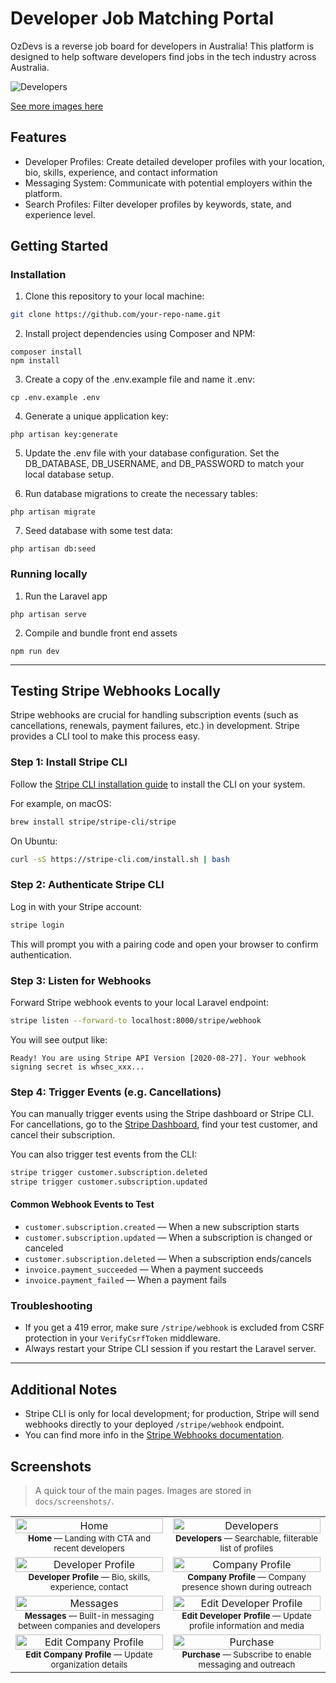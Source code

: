 # Developer Job Matching Portal

OzDevs is a reverse job board for developers in Australia! This platform is designed to help software developers find jobs in the tech industry across Australia.


![Developers](docs/screenshots/developers.png)


[See more images here](#screenshots)



## Features

- Developer Profiles: Create detailed developer profiles with your location, bio, skills, experience, and contact information
- Messaging System: Communicate with potential employers within the platform.
- Search Profiles: Filter developer profiles by keywords, state, and experience level.

## Getting Started

### Installation

1. Clone this repository to your local machine:

```sh
git clone https://github.com/your-repo-name.git
```

2. Install project dependencies using Composer and NPM:

```
composer install
npm install
```

3. Create a copy of the .env.example file and name it .env:

```
cp .env.example .env
```

4. Generate a unique application key:

```
php artisan key:generate
```

5. Update the .env file with your database configuration. Set the DB_DATABASE, DB_USERNAME, and DB_PASSWORD to match your local database setup.

6. Run database migrations to create the necessary tables:

```
php artisan migrate
```

7. Seed database with some test data:

```
php artisan db:seed
```

### Running locally

1. Run the Laravel app

```
php artisan serve
```

2. Compile and bundle front end assets

```
npm run dev
```

---

## Testing Stripe Webhooks Locally

Stripe webhooks are crucial for handling subscription events (such as cancellations, renewals, payment failures, etc.) in development. Stripe provides a CLI tool to make this process easy.

### Step 1: Install Stripe CLI

Follow the [Stripe CLI installation guide](https://stripe.com/docs/stripe-cli#install) to install the CLI on your system.

For example, on macOS:
```sh
brew install stripe/stripe-cli/stripe
```
On Ubuntu:
```sh
curl -sS https://stripe-cli.com/install.sh | bash
```

### Step 2: Authenticate Stripe CLI

Log in with your Stripe account:
```sh
stripe login
```
This will prompt you with a pairing code and open your browser to confirm authentication.

### Step 3: Listen for Webhooks

Forward Stripe webhook events to your local Laravel endpoint:
```sh
stripe listen --forward-to localhost:8000/stripe/webhook
```
You will see output like:
```
Ready! You are using Stripe API Version [2020-08-27]. Your webhook signing secret is whsec_xxx...
```

### Step 4: Trigger Events (e.g. Cancellations)

You can manually trigger events using the Stripe dashboard or Stripe CLI.
For cancellations, go to the [Stripe Dashboard](https://dashboard.stripe.com/test/customers), find your test customer, and cancel their subscription.

You can also trigger test events from the CLI:
```sh
stripe trigger customer.subscription.deleted
stripe trigger customer.subscription.updated
```

#### **Common Webhook Events to Test**
- `customer.subscription.created` — When a new subscription starts
- `customer.subscription.updated` — When a subscription is changed or canceled
- `customer.subscription.deleted` — When a subscription ends/cancels
- `invoice.payment_succeeded` — When a payment succeeds
- `invoice.payment_failed` — When a payment fails

### Troubleshooting

- If you get a 419 error, make sure `/stripe/webhook` is excluded from CSRF protection in your `VerifyCsrfToken` middleware.
- Always restart your Stripe CLI session if you restart the Laravel server.

---

## Additional Notes

- Stripe CLI is only for local development; for production, Stripe will send webhooks directly to your deployed `/stripe/webhook` endpoint.
- You can find more info in the [Stripe Webhooks documentation](https://stripe.com/docs/webhooks).

## Screenshots

> A quick tour of the main pages. Images are stored in `docs/screenshots/`.

<table>
  <tr>
    <td align="center" valign="top" width="50%">
      <img src="docs/screenshots/home.png" alt="Home" width="100%" />
      <div><sub><b>Home</b> — Landing with CTA and recent developers</sub></div>
    </td>
    <td align="center" valign="top" width="50%">
      <img src="docs/screenshots/developers.png" alt="Developers" width="100%" />
      <div><sub><b>Developers</b> — Searchable, filterable list of profiles</sub></div>
    </td>
  </tr>
  <tr>
    <td align="center" valign="top" width="50%">
      <img src="docs/screenshots/developer-profile.png" alt="Developer Profile" width="100%" />
      <div><sub><b>Developer Profile</b> — Bio, skills, experience, contact</sub></div>
    </td>
    <td align="center" valign="top" width="50%">
      <img src="docs/screenshots/company-profile.png" alt="Company Profile" width="100%" />
      <div><sub><b>Company Profile</b> — Company presence shown during outreach</sub></div>
    </td>
  </tr>
  <tr>
    <td align="center" valign="top" width="50%">
      <img src="docs/screenshots/developer-messages.png" alt="Messages" width="100%" />
      <div><sub><b>Messages</b> — Built-in messaging between companies and developers</sub></div>
    </td>
    <td align="center" valign="top" width="50%">
      <img src="docs/screenshots/edit-developer-profile.png" alt="Edit Developer Profile" width="100%" />
      <div><sub><b>Edit Developer Profile</b> — Update profile information and media</sub></div>
    </td>
  </tr>
  <tr>
    <td align="center" valign="top" width="50%">
      <img src="docs/screenshots/edit-company-profile.png" alt="Edit Company Profile" width="100%" />
      <div><sub><b>Edit Company Profile</b> — Update organization details</sub></div>
    </td>
    <td align="center" valign="top" width="50%">
      <img src="docs/screenshots/purchase.png" alt="Purchase" width="100%" />
      <div><sub><b>Purchase</b> — Subscribe to enable messaging and outreach</sub></div>
    </td>
  </tr>
</table>
